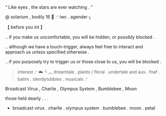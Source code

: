“ Like eyes , the stars are ever watching . ”

@ solarium , bodily 16
💫 .ᐟ iwc . agender ╮ 

【 before you int 】

.. if you make us uncomfortable, you will be hidden, or possibly blocked .

.. although we have a touch-trigger, always feel free to interact and approach us unless specified otherwise .

.. if you purposely try to trigger us or those close to us, you will be blocked .

> interest .ᐟ ☁️
╰ ︵ dreamtale . plants / floral . undertale and aus . fnaf . batim . slendytubbies . musicals  .ᐟ


Broadcast Virus  ,  Charlie  ,  Olympus System ,  Bumblebee  ,  Moon

those held dearly . . .
- broadcast virus . charlie . olympus system . bumblebee . moon . petal
